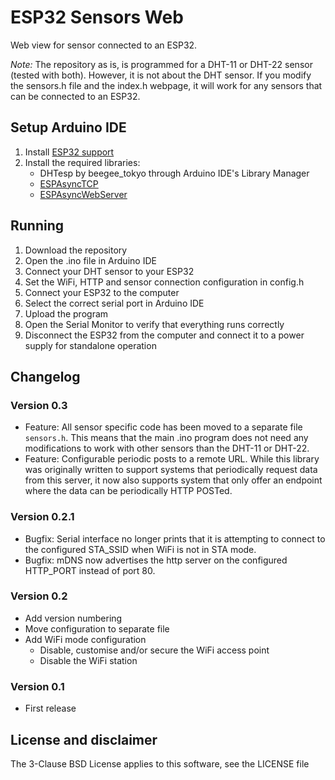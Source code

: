 # ESP32 Sensors Web

Web view for sensor connected to an ESP32.

*Note:* The repository as is, is programmed for a DHT-11 or DHT-22 sensor (tested with both). However, it is not about the DHT sensor. If you modify the sensors.h file and the index.h webpage, it will work for any sensors that can be connected to an ESP32.

## Setup Arduino IDE

1. Install [ESP32 support](https://github.com/espressif/arduino-esp32#installation-instructions)
1. Install the required libraries:
    * DHTesp by beegee_tokyo through Arduino IDE's Library Manager
    * [ESPAsyncTCP](https://github.com/me-no-dev/ESPAsyncTCP)
    * [ESPAsyncWebServer](https://github.com/me-no-dev/ESPAsyncWebServer)

## Running

1. Download the repository
1. Open the .ino file in Arduino IDE
1. Connect your DHT sensor to your ESP32
1. Set the WiFi, HTTP and sensor connection configuration in config.h
1. Connect your ESP32 to the computer
1. Select the correct serial port in Arduino IDE
1. Upload the program
1. Open the Serial Monitor to verify that everything runs correctly
1. Disconnect the ESP32 from the computer and connect it to a power supply for standalone operation

## Changelog

### Version 0.3

* Feature: All sensor specific code has been moved to a separate file `sensors.h`. This means that the main .ino program does not need any modifications to work with other sensors than the DHT-11 or DHT-22.
* Feature: Configurable periodic posts to a remote URL.
    While this library was originally written to support systems that periodically request data from this server,
    it now also supports system that only offer an endpoint where the data can be periodically HTTP POSTed.

### Version 0.2.1

* Bugfix: Serial interface no longer prints that it is attempting to connect to the configured STA_SSID when WiFi is not in STA mode.
* Bugfix: mDNS now advertises the http server on the configured HTTP_PORT instead of port 80.

### Version 0.2

* Add version numbering
* Move configuration to separate file
* Add WiFi mode configuration
  * Disable, customise and/or secure the WiFi access point
  * Disable the WiFi station

### Version 0.1

* First release

## License and disclaimer

The 3-Clause BSD License applies to this software, see the LICENSE file
